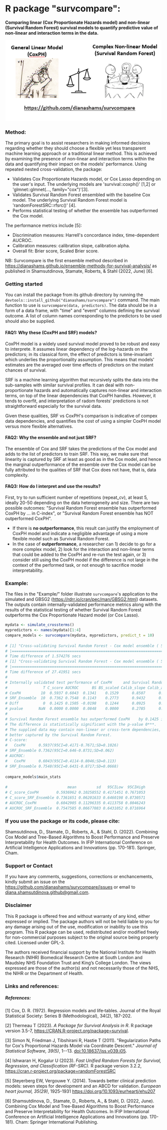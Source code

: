 # R package "survcompare": 

**Comparing linear (Cox Proportionate Hazards model) and non-linear (Survival Random Forest) survival models to quantify predictive value of non-linear and interaction terms in the data.**

![image](https://github.com/dianashams/ensemble-methods-for-survival-analysis/blob/gh-pages/survcompare_cartoon.png)
### Method: 
The primary goal is to assist researchers in making informed decisions regarding whether they should choose a flexible yet less transparent machine learning approach or a traditional linear method. This is achieved by examining the presence of non-linear and interaction terms within the data and quantifying their impact on the models' performance. Using repeated nested cross-validation, the package:
  * Validates Cox Proportionate Hazards model, or Cox Lasso depending on the user's input. The underlying models are 'survival::coxph()' [1,2] or 'glmnet::glmnet(..., family="cox")'[3].
  * Validates Survival Random Forest ensembled with the baseline Cox model. The underlying Survival Random Forest model is 'randomForestSRC::rfsrc()' [4].
  * Performs statistical testing of whether the ensemble has outperformed the Cox model.

The performance metrics include [5]:
 * Discrimination measures: Harrell's concordance index, time-dependent AUCROC.
 * Calibration measures: calibration slope, calibration alpha.
 * Overall fit: Brier score, Scaled Brier score. 

NB: Survcompare is the first ensemble method described in https://dianashams.github.io/ensemble-methods-for-survival-analysis/ as published in Shamsutdinova, Stamate, Roberts, & Stahl (2022, June) [6]. 

### Getting started 
You can install the package from its github directory by running the `devtools::install_github("dianashams/survcompare")` command. The main function to use is `survcompare(data, predictors)`. The data should be in a form of a data frame, with "time" and "event" columns defining the survival outcome. A list of column names corresponding to the predictors to be used should also be supplied.

#### FAQ1: Why these (CoxPH and SRF) models? 
CoxPH model is a widely used survival model proved to be robust and easy to interprete. It assumes linear dependency of the log-hazards on the predictors; in its classical form, the effect of predictors is time-invariant which underlies the proportionality assumption. This  means that models' estimates are the averaged over time effects of predictors on the instant chances of survival. 

SRF is a machine learning algorithm that recursively splits the data into the sub-samples with similar survival profiles. It can deal with non-proportionate hazards and automatically captures non-linear and interaction terms, on top of the linear dependencies that CoxPH handles. However, it tends to overfit, and interpretation of radom forests' predictions is not straightforward especially for the survival data.

Given these qualities, SRF vs CoxPH's comparison is indicative of compex data dependencies, and quantifies the cost of using a simpler CoxPH model versus more flexible alternatives.

#### FAQ2: Why the ensemble and not just SRF? 
The ensemble of Cox and SRF takes the predictions of the Cox model and adds to the list of predictors to train SRF. This way, we make sure that linearity is captured by SRF at least as good as in the Cox model, and hence the marginal outperformance of the ensemble over the Cox model can be fully attributed to the qualities of SRF that Cox does not have, that is, data complexity.

#### FAQ3: How do I interpret and use the results? 
First, try to run sufficient number of repetitions (repeat_cv), at least 5, ideally 20-50 depending on the data heterogeneity and size.
There are two possible outcomes: "Survival Random Forest ensemble has outperformed CoxPH by ... in C-index", or "Survival Random Forest ensemble has NOT outperformed CoxPH". 
  * If there is **no outperformance**, this result can justify the employment of CoxPH model and indicate a negligible advantage of using a more flexible model such as Survival Random Forest.
  * In the case of **outperformance**, a researcher can 1) decide to go for a more complex model, 2) look for the interaction and non-linear terms that could be added to the CoxPH and re-run the test again, or 3) consider still using the CoxPH model if the difference is not large in the context of the performed task, or not enough to sacrifice model interpretability.

### Example:
The files in the "Example/" folder illustrate `survcompare`'s  application to the simulated and GBSG2  (https://rdrr.io/cran/pec/man/GBSG2.html) datasets. The outputs contain  internally-validated performance metrics along with the results of the statistical testing of whether Survival Random Forest outperforms the Cox Proportionate Hazard model (or Cox Lasso).  
```R
mydata <- simulate_crossterms()
mypredictors <- names(mydata)[1:4]
compare_models <- survcompare(mydata, mypredictors, predict_t = 10)

# [1] "Cross-validating Survival Random Forest - Cox model ensemble ( 5 repeat(s), 5 outer, 3 inner loops)"
# |========================================================================================| 100%
# Time difference of 1.574276 secs
# [1] "Cross-validating Survival Random Forest - Cox model ensemble ( 5 repeat(s), 5 outer, 3 inner loops)"
# |========================================================================================| 100%
# Time difference of 27.41951 secs
# 
# Internally validated test performance of CoxPH     and Survival Random Forest ensemble:
#                T C_score AUCROC      BS BS_scaled Calib_slope Calib_alpha   sec
# CoxPH         10  0.5937 0.6043  0.1341    0.1529      0.8507      0.1528  1.57
# SRF_Ensemble  10  0.7362 0.7548  0.1143    0.2773      0.9432      0.2123 27.42
# Diff           0  0.1425 0.1505 -0.0198    0.1244      0.0925      0.0595 25.85
# pvalue       NaN  0.0000 0.0000  0.0848    0.0000      0.2785      0.0958   NaN
# 
# Survival Random Forest ensemble has outperformed CoxPH    by 0.1425 in C-index.
# The difference is statistically significant with the p-value 0***.
# The supplied data may contain non-linear or cross-term dependencies, 
# better captured by the Survival Random Forest.
# C-score: 
#   CoxPH      0.5937(95CI=0.4171-0.7671;SD=0.1026)
# SRF_Ensemble 0.7362(95CI=0.646-0.8731;SD=0.062)
# AUCROC:
#   CoxPH      0.6043(95CI=0.4114-0.8046;SD=0.113)
# SRF_Ensemble 0.7548(95CI=0.6431-0.8717;SD=0.0668)

compare_models$main_stats

#                           mean         sd   95CILow  95CIHigh
# C_score_CoxPH        0.5936962 0.10258552 0.4171451 0.7671053
# C_score_SRF_Ensemble 0.7361651 0.06201633 0.6460198 0.8730571
# AUCROC_CoxPH         0.6042905 0.11296335 0.4113758 0.8046243
# AUCROC_SRF_Ensemble  0.7547585 0.06677083 0.6431052 0.8716964
```

### If you use the package or its code, please cite:
Shamsutdinova, D., Stamate, D., Roberts, A., & Stahl, D. (2022). Combining Cox Model and Tree-Based Algorithms to Boost Performance and Preserve Interpretability for Health Outcomes. In IFIP International Conference on Artificial Intelligence Applications and Innovations (pp. 170-181). Springer, Cham.

### Support or Contact
If you have any comments, suggestions, corrections or enchancements, kindly submit an issue on the
<https://github.com/dianashams/survcompare/issues> or email to diana.shamsutdinova.github@gmail.com.

### Disclaimer
This R package is offered free and without warranty of any kind, either expressed or implied. The package authors will not be held liable to you for any damage arising out of the use, modification or inability to use this program. This R package can be used, redistributed and/or modified freely for non-commercial purposes subject to the original source being properly cited. Licensed under GPL-3.

The authors received financial support by the National Institute for Health Research (NIHR) Biomedical Research Centre at South London and Maudsley NHS Foundation Trust and King’s College London. The views expressed are those of the author(s) and not necessarily those of the NHS, the NIHR or the Department of Health.

### Links and references: 
##### References:

[1] Cox, D. R. (1972). Regression models and life‐tables. Journal of the Royal Statistical Society: Series B (Methodological), 34(2), 187-202.

[2] Therneau T (2023). *A Package for Survival Analysis in R*. R package version 3.5-7, <https://CRAN.R-project.org/package=survival>.

[3] Simon N, Friedman J, Tibshirani R, Hastie T (2011). "Regularization Paths for Cox's Proportional Hazards Model via Coordinate Descent." *Journal of Statistical Software, 39(5)*, 1--13. <doi:10.18637/jss.v039.i05>.

[4] Ishwaran H, Kogalur U (2023). *Fast Unified Random Forests for Survival, Regression, and Classification (RF-SRC).* R package version 3.2.2, <https://cran.r-project.org/package=randomForestSRC>

[5] Steyerberg EW, Vergouwe Y. (2014). Towards better clinical prediction models: seven steps for development and an ABCD for validation. *European heart journal, 35(29)*, 1925-1931 <https://doi.org/10.1093/eurheartj/ehu207>

[6] Shamsutdinova, D., Stamate, D., Roberts, A., & Stahl, D. (2022, June). Combining Cox Model and Tree-Based Algorithms to Boost Performance and Preserve Interpretability for Health Outcomes. In IFIP International Conference on Artificial Intelligence Applications and Innovations (pp. 170-181). Cham: Springer International Publishing.
